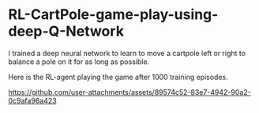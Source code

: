 # RL-CartPole-game-play-using-deep-Q-Network
I trained a deep neural network to learn to move a cartpole left or right to balance a pole on it for as long as possible.

Here is the RL-agent playing the game after 1000 training episodes.

https://github.com/user-attachments/assets/89574c52-83e7-4942-90a2-0c9afa96a423
